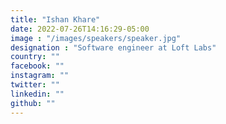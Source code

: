 ```yaml
---
title: "Ishan Khare"
date: 2022-07-26T14:16:29-05:00
image : "/images/speakers/speaker.jpg"
designation : "Software engineer at Loft Labs"
country: ""
facebook: ""
instagram: ""
twitter: ""
linkedin: ""
github: ""
---
```


